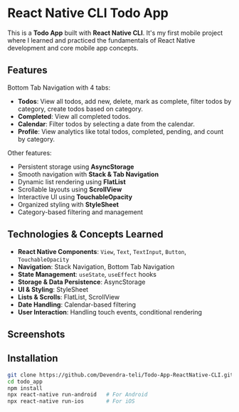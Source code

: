 
# React Native CLI Todo App

This is a **Todo App** built with **React Native CLI**. It's my first mobile project where I learned and practiced the fundamentals of React Native development and core mobile app concepts.

## Features
Bottom Tab Navigation with 4 tabs:

- **Todos**: View all todos, add new, delete, mark as complete, filter todos by category, create todos based on category.  
- **Completed**: View all completed todos.  
- **Calendar**: Filter todos by selecting a date from the calendar.  
- **Profile**: View analytics like total todos, completed, pending, and count by category.  

Other features:

- Persistent storage using **AsyncStorage**  
- Smooth navigation with **Stack & Tab Navigation**  
- Dynamic list rendering using **FlatList**  
- Scrollable layouts using **ScrollView**  
- Interactive UI using **TouchableOpacity**  
- Organized styling with **StyleSheet**  
- Category-based filtering and management  

## Technologies & Concepts Learned

- **React Native Components**: `View`, `Text`, `TextInput`, `Button`, `TouchableOpacity`  
- **Navigation**: Stack Navigation, Bottom Tab Navigation  
- **State Management**: `useState`, `useEffect` hooks  
- **Storage & Data Persistence**: AsyncStorage  
- **UI & Styling**: StyleSheet
- **Lists & Scrolls**: FlatList, ScrollView  
- **Date Handling**: Calendar-based filtering  
- **User Interaction**: Handling touch events, conditional rendering  

## Screenshots 

## Installation
```bash
git clone https://github.com/Devendra-teli/Todo-App-ReactNative-CLI.git
cd todo_app
npm install
npx react-native run-android   # For Android
npx react-native run-ios       # For iOS
